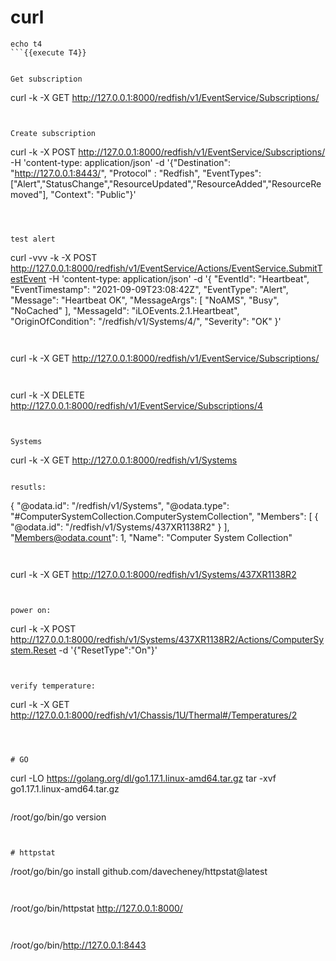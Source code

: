 
# curl



```
echo t4
```{{execute T4}}


Get subscription
```
curl -k -X GET http://127.0.0.1:8000/redfish/v1/EventService/Subscriptions/ 
```{{execute  T4}}


Create subscription
```
curl -k -X POST http://127.0.0.1:8000/redfish/v1/EventService/Subscriptions/  -H 'content-type: application/json'  -d '{"Destination": "http://127.0.0.1:8443/", "Protocol" : "Redfish", "EventTypes": ["Alert","StatusChange","ResourceUpdated","ResourceAdded","ResourceRemoved"], "Context": "Public"}'
```{{execute  T4}}



test alert

```
curl -vvv -k -X POST http://127.0.0.1:8000/redfish/v1/EventService/Actions/EventService.SubmitTestEvent  -H 'content-type: application/json'  -d '{
            "EventId": "Heartbeat",
            "EventTimestamp": "2021-09-09T23:08:42Z",
            "EventType": "Alert",
            "Message": "Heartbeat OK",
            "MessageArgs": [
                "NoAMS",
                "Busy",
                "NoCached"
            ],
            "MessageId": "iLOEvents.2.1.Heartbeat",
            "OriginOfCondition": "/redfish/v1/Systems/4/",
            "Severity": "OK"
}'
```{{execute  T4}}


```
curl -k -X GET http://127.0.0.1:8000/redfish/v1/EventService/Subscriptions/ 
```{{execute  T4}}


```
curl -k -X DELETE http://127.0.0.1:8000/redfish/v1/EventService/Subscriptions/4 
```{{execute  T4}}


Systems

```
curl -k  -X GET  http://127.0.0.1:8000/redfish/v1/Systems
```{{execute  T4}}

resutls:
```
{
    "@odata.id": "/redfish/v1/Systems",
    "@odata.type": "#ComputerSystemCollection.ComputerSystemCollection",
    "Members": [
        {
            "@odata.id": "/redfish/v1/Systems/437XR1138R2"
        }
    ],
    "Members@odata.count": 1,
    "Name": "Computer System Collection"
```


```
 curl -k  -X GET  http://127.0.0.1:8000/redfish/v1/Systems/437XR1138R2
```{{execute  T4}}


power on:
```
curl -k  -X POST  http://127.0.0.1:8000/redfish/v1/Systems/437XR1138R2/Actions/ComputerSystem.Reset -d '{"ResetType":"On"}'
```{{execute  T4}}


verify temperature:
```
curl -k -X GET http://127.0.0.1:8000/redfish/v1/Chassis/1U/Thermal#/Temperatures/2
```{{execute  T4}}



# GO

```
curl -LO https://golang.org/dl/go1.17.1.linux-amd64.tar.gz
tar -xvf  go1.17.1.linux-amd64.tar.gz
```{{execute  T4}}

```
 /root/go/bin/go version
```{{execute  T4}}


# httpstat

```
/root/go/bin/go install github.com/davecheney/httpstat@latest
```{{execute  T4}}


```
/root/go/bin/httpstat  http://127.0.0.1:8000/
```{{execute  T4}}


```
/root/go/bin/http://127.0.0.1:8443
```{{execute  T4}}
